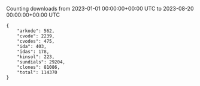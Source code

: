 
Counting downloads from 2023-01-01 00:00:00+00:00 UTC to 2023-08-20 00:00:00+00:00 UTC

```
{
    "arkode": 562,
    "cvode": 2239,
    "cvodes": 475,
    "ida": 403,
    "idas": 178,
    "kinsol": 223,
    "sundials": 29204,
    "clones": 81086,
    "total": 114370
}
```
